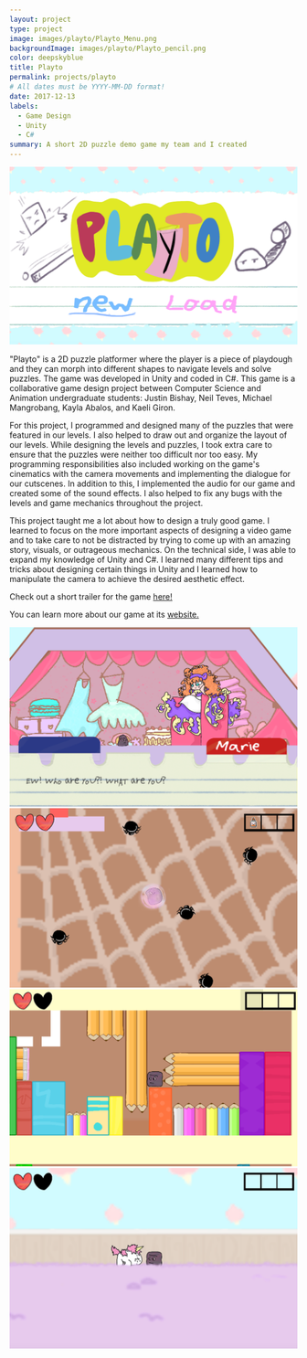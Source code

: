 ```yaml
---
layout: project
type: project
image: images/playto/Playto_Menu.png
backgroundImage: images/playto/Playto_pencil.png
color: deepskyblue
title: Playto
permalink: projects/playto
# All dates must be YYYY-MM-DD format!
date: 2017-12-13
labels:
  - Game Design
  - Unity
  - C#
summary: A short 2D puzzle demo game my team and I created
---
```


<img class="ui huge centered bordered image" src="../images/playto/Playto_Menu.png">

"Playto" is a 2D puzzle platformer where the player is a piece of playdough and they can morph into different shapes to navigate levels and solve puzzles. The game was developed in Unity and coded in C#.
This game is a collaborative game design project between Computer Science and Animation undergraduate students: Justin Bishay, Neil Teves, Michael Mangrobang, Kayla Abalos, and Kaeli Giron.

For this project, I programmed and designed many of the puzzles that were featured in our levels. I also helped to draw out and organize the layout of our levels. While designing the levels and puzzles, I took extra care to ensure that the puzzles were neither too difficult nor too easy. My programming responsibilities also included working on the game's cinematics with the camera movements and implementing the dialogue for our cutscenes. In addition to this, I implemented the audio for our game and created some of the sound effects. I also helped to fix any bugs with the levels and game mechanics throughout the project. 

This project taught me a lot about how to design a truly good game. I learned to focus on the more important aspects of designing a video game and to take care to not be distracted by trying to come up with an amazing story, visuals, or outrageous mechanics. On the technical side, I was able to expand my knowledge of Unity and C#. I learned many different tips and tricks about designing certain things in Unity and I learned how to manipulate the camera to achieve the desired aesthetic effect. 

Check out a short trailer for the game [here!](https://youtu.be/3oDPTKcFKlY)

You can learn more about our game at its [website.](https://dreamingbento.github.io/)

<div class="ui two column grid">
  <div class="column">
    <img class="ui large bordered image" src="../images/playto/Playto_DialoguePic.png">
    <img class="ui large bordered image" src="../images/playto/Playto_spiders.png">
  </div>
  <div class="column">
    <img class="ui large bordered image" src="../images/playto/Playto_pencil.png">
    <img class="ui large bordered image" src="../images/playto/Playto_UnicornPic.png">
  </div>
</div>

